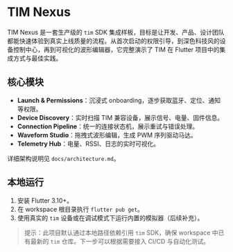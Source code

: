 # TIM Nexus

TIM Nexus 是一套生产级的 `tim` SDK 集成样板，目标是让开发、产品、设计团队都能快速体验到真实上线质量的流程。从首次启动的权限引导，到深色科技风的设备控制中心，再到可视化的波形编辑器，它完整演示了 TIM 在 Flutter 项目中的集成方式与最佳实践。

## 核心模块
- **Launch & Permissions**：沉浸式 onboarding，逐步获取蓝牙、定位、通知等权限。
- **Device Discovery**：实时扫描 TIM 兼容设备，展示信号、电量、固件信息。
- **Connection Pipeline**：统一的连接状态机，展示重试与错误处理。
- **Waveform Studio**：拖拽式波形编辑，生成 PWM 序列驱动马达。
- **Telemetry Hub**：电量、RSSI、日志的实时可视化。

详细架构说明见 `docs/architecture.md`。

## 本地运行
1. 安装 Flutter 3.10+。
2. 在 workspace 根目录执行 `flutter pub get`。
3. 使用真实的 `tim` 设备或在调试模式下运行内置的模拟器（后续补充）。

> 提示：此项目默认通过本地路径依赖引用 `tim` SDK，确保 workspace 中已有最新的 `tim` 仓库。下一步可以根据需要接入 CI/CD 与自动化测试。 
